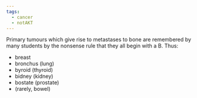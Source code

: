 ```yaml
---
tags:
  - cancer
  - notAKT
---
```

Primary tumours which give rise to metastases to bone are remembered by many students by the nonsense rule that they all begin with a B. Thus:
- breast
- bronchus (lung)
- byroid (thyroid)
- bidney (kidney)
- bostate (prostate)
- (rarely, bowel)

